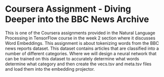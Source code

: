 # Coursera Assignment - Diving Deeper into the BBC News Archive

This is one of the Coursera assignments provided in the Natural Language Processing in TensorFlow course in the week 2 section where it discusses Word Embeddings. This assignment is about tokenizing words from the BBC news reports dataset. This dataset contains articles that are classified into a number of different categories. Where we will design a neural network that can be trained on this dataset to accurately determine what words determine what category and then create the vecs.tsv and meta.tsv files and load them into the embedding projector.
